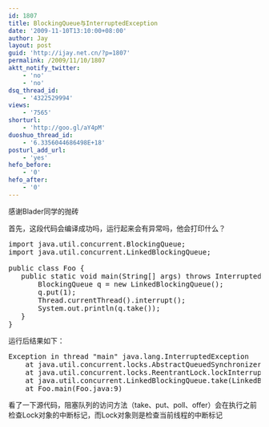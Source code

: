 ```yaml
---
id: 1807
title: BlockingQueue与InterruptedException
date: '2009-11-10T13:10:00+08:00'
author: Jay
layout: post
guid: 'http://ijay.net.cn/?p=1807'
permalink: /2009/11/10/1807
aktt_notify_twitter:
    - 'no'
    - 'no'
dsq_thread_id:
    - '4322529994'
views:
    - '7565'
shorturl:
    - 'http://goo.gl/aY4pM'
duoshuo_thread_id:
    - '6.3356044686498E+18'
posturl_add_url:
    - 'yes'
hefo_before:
    - '0'
hefo_after:
    - '0'
---
```


<!-- wp:paragraph -->
<p>感谢Blader同学的抛砖</p>
<!-- /wp:paragraph -->

<!-- wp:paragraph -->
<p>首先，这段代码会编译成功吗，运行起来会有异常吗，他会打印什么？</p>
<!-- /wp:paragraph -->

<!-- wp:enlighter/codeblock -->
<pre class="EnlighterJSRAW" data-enlighter-language="generic" data-enlighter-theme="" data-enlighter-highlight="" data-enlighter-linenumbers="" data-enlighter-lineoffset="" data-enlighter-title="" data-enlighter-group="">import java.util.concurrent.BlockingQueue;
import java.util.concurrent.LinkedBlockingQueue;

public class Foo {
   public static void main(String[] args) throws InterruptedException {
       BlockingQueue q = new LinkedBlockingQueue();
       q.put(1);
       Thread.currentThread().interrupt();
       System.out.println(q.take());
   }
}</pre>
<!-- /wp:enlighter/codeblock -->

<!-- wp:paragraph -->
<p>运行后结果如下：</p>
<!-- /wp:paragraph -->

<!-- wp:enlighter/codeblock -->
<pre class="EnlighterJSRAW" data-enlighter-language="generic" data-enlighter-theme="" data-enlighter-highlight="" data-enlighter-linenumbers="" data-enlighter-lineoffset="" data-enlighter-title="" data-enlighter-group="">Exception in thread "main" java.lang.InterruptedException
	at java.util.concurrent.locks.AbstractQueuedSynchronizer.acquireInterruptibly(AbstractQueuedSynchronizer.java:1135)
	at java.util.concurrent.locks.ReentrantLock.lockInterruptibly(ReentrantLock.java:312)
	at java.util.concurrent.LinkedBlockingQueue.take(LinkedBlockingQueue.java:354)
	at Foo.main(Foo.java:9)</pre>
<!-- /wp:enlighter/codeblock -->

<!-- wp:paragraph -->
<p>看了一下源代码，阻塞队列的访问方法（take、put、poll、offer）会在执行之前检查Lock对象的中断标记，而Lock对象则是检查当前线程的中断标记</p>
<!-- /wp:paragraph -->